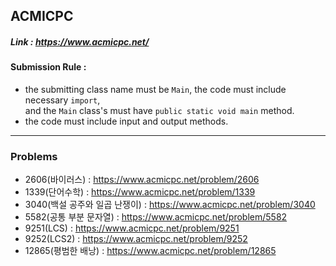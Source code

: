 ## ACMICPC
##### Link : https://www.acmicpc.net/

#### Submission Rule : 
 - the submitting class name must be ```Main```, the code must include necessary ```import```,   
   and the ```Main``` class's must have ```public static void main``` method.   
 - the code must include input and output methods.
   
---------
### Problems
* 2606(바이러스) : https://www.acmicpc.net/problem/2606
* 1339(단어수학) : https://www.acmicpc.net/problem/1339
* 3040(백설 공주와 일곱 난쟁이) : https://www.acmicpc.net/problem/3040
* 5582(공통 부분 문자열) : https://www.acmicpc.net/problem/5582
* 9251(LCS) : https://www.acmicpc.net/problem/9251
* 9252(LCS2) : https://www.acmicpc.net/problem/9252
* 12865(평범한 배낭) : https://www.acmicpc.net/problem/12865
